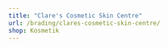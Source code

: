 ```yaml
---
title: "Clare's Cosmetic Skin Centre"
url: /brading/clares-cosmetic-skin-centre/
shop: Kosmetik
---
```

